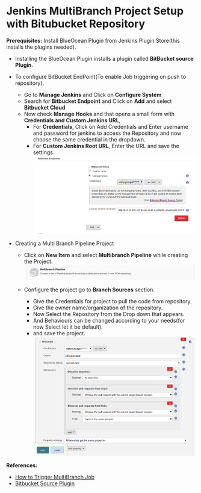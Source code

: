 # Jenkins MultiBranch Project Setup with Bitubucket Repository

**Prerequisites:** Install BlueOcean Plugin from Jenkins Plugin Store(this installs the plugins needed).

- Installing the BlueOcean Plugin installs a plugin called **BitBucket source Plugin**.
- To configure BitBucket EndPoint(To enable Job triggering on push to repository).
  - Go to **Manage Jenkins** and Click on **Configure System**
  - Search for **Bitbucket Endpoint** and Click on **Add** and select **Bitbucket Cloud**
  - Now check **Manage Hooks** and that opens a small form with **Credentials and Custom Jenkins URL**,
    - For **Credentials**, Click on Add Credentials and Enter username and password for jenkins to access the Repository and now choose the same credential in the dropdown.
    - For **Custom Jenkins Root URL**, Enter the URL and save the settings.
![Bitbucket Endpoint Config](./images/bitbucket_endpoint.png "Bitbucket Endpoint Config")

- Creating a Multi Branch Pipeline Project
  - Click on **New Item** and select **Multibranch Pipeline** while creating the Project.
    ![Multibranch Pipeline](./images/multibranch_pipeline.png "Multibranch Pipeline")

  - Configure the project go to **Branch Sources** section.
    - Give the Credentials for project to pull the code from repository.
    - Give the owner name/organization of the repository.
    - Now Select the Repository from the Drop down that appears.
    - And Behaviours can be changed according to your needs(for now Select let it be default).
    - and save the project.
  ![Branch Source Section](./images/branch_source.png "Branch Source Section")

**References:**
- [How to Trigger MultiBranch Job](https://support.cloudbees.com/hc/en-us/articles/115000051132)
- [Bitbucket Source Plugin](https://plugins.jenkins.io/cloudbees-bitbucket-branch-source/)
